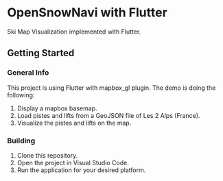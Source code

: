 # OpenSnowNavi with Flutter

Ski Map Visualization implemented with Flutter.

## Getting Started
### General Info
This project is using Flutter with mapbox_gl plugin.
The demo is doing the following:
1. Display a mapbox basemap.
2. Load pistes and lifts from a GeoJSON file of Les 2 Alps (France).
3. Visualize the pistes and lifts on the map.

### Building
1. Clone this repository.
2. Open the project in Visual Studio Code.
3. Run the application for your desired platform.

